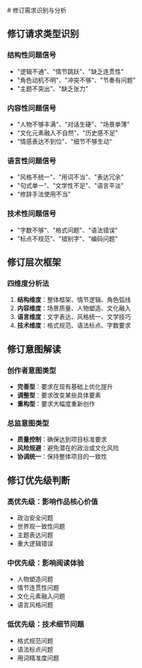 <knowledge>
# 修订需求识别与分析

## 修订请求类型识别

### 结构性问题信号
- "逻辑不通"、"情节跳跃"、"缺乏连贯性"
- "角色动机不明"、"冲突不够"、"节奏有问题"
- "主题不突出"、"缺乏张力"

### 内容性问题信号  
- "人物不够丰满"、"对话生硬"、"场景单薄"
- "文化元素融入不自然"、"历史感不足"
- "情感表达不到位"、"细节不够生动"

### 语言性问题信号
- "风格不统一"、"用词不当"、"表达冗余"
- "句式单一"、"文学性不足"、"语言平淡"
- "修辞手法使用不当"

### 技术性问题信号
- "字数不够"、"格式问题"、"语法错误"
- "标点不规范"、"错别字"、"编码问题"

## 修订层次框架

### 四维度分析法
1. **结构维度**：整体框架、情节逻辑、角色弧线
2. **内容维度**：场景质量、人物塑造、文化融入
3. **语言维度**：文字表达、风格统一、文学技巧
4. **技术维度**：格式规范、语法标点、字数要求

## 修订意图解读

### 创作者意图类型
- **完善型**：要求在现有基础上优化提升
- **调整型**：要求改变某些具体要素
- **重构型**：要求大幅度重新创作

### 总监意图类型
- **质量控制**：确保达到项目标准要求
- **风险规避**：避免潜在的政治或文化风险
- **协调统一**：保持整体项目的一致性

## 修订优先级判断

### 高优先级：影响作品核心价值
- 政治安全问题
- 世界观一致性问题  
- 主题表达问题
- 重大逻辑错误

### 中优先级：影响阅读体验
- 人物塑造问题
- 情节连贯性问题
- 文化元素融入问题
- 语言风格问题

### 低优先级：技术细节问题
- 格式规范问题
- 语法标点问题
- 用词精准度问题
</knowledge>